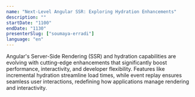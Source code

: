 ```yaml
---
name: "Next-Level Angular SSR: Exploring Hydration Enhancements"
description: ""
startDate: "1100"
endDate: "1130"
presenterSlug: ["soumaya-erradi"]
language: "en"
---
```


Angular's Server-Side Rendering (SSR) and hydration capabilities are evolving with cutting-edge enhancements that significantly boost performance, interactivity, and developer flexibility. Features like incremental hydration streamline load times, while event replay ensures seamless user interactions, redefining how applications manage rendering and interactivity.
